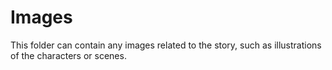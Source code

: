 # Images

This folder can contain any images related to the story, such as illustrations of the characters or scenes.


